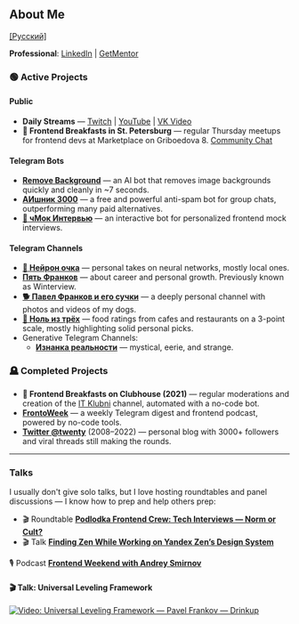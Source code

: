 ## About Me
[[Русский]](README.md)

**Professional**: [LinkedIn](https://ru.linkedin.com/in/frankov) | [GetMentor](https://getmentor.dev/mentor/pavel-frankov-158)

### 🟢 Active Projects
#### Public
- **Daily Streams** — [Twitch](https://www.twitch.tv/pfrankov) | [YouTube](https://www.youtube.com/@5frankov/streams) | [VK Video](https://vkvideo.ru/@5pfrankov)
- **🥞 Frontend Breakfasts in St. Petersburg** — regular Thursday meetups for frontend devs at Marketplace on Griboedova 8. [Community Chat](https://t.me/spb_frontend_chat)

#### Telegram Bots
- [**Remove Background**](https://t.me/RMVBCKGRND_bot) — an AI bot that removes image backgrounds quickly and cleanly in ~7 seconds.
- [**АИшник 3000**](https://t.me/aishnik3000_bot) — a free and powerful anti-spam bot for group chats, outperforming many paid alternatives.
- [**💋 чМок Интервью**](https://t.me/chmock_interview_bot) — an interactive bot for personalized frontend mock interviews.

#### Telegram Channels
- [**🥐 Нейрон очка**](https://t.me/neuronochka) — personal takes on neural networks, mostly local ones.
- [**Пять Франков**](https://t.me/pfrankov) — about career and personal growth. Previously known as Winterview.
- [**🐕 Павел Франков и его сучки**](https://t.me/TheBestBitchesEver) — a deeply personal channel with photos and videos of my dogs.
- [**🍮 Ноль из трёх**](https://t.me/zero_of_three) — food ratings from cafes and restaurants on a 3-point scale, mostly highlighting solid personal picks.
- Generative Telegram Channels:
  - [**Изнанка реальности**](https://t.me/upside_down_reality) — mystical, eerie, and strange.

### 🪦 Completed Projects
- **🥞 Frontend Breakfasts on Clubhouse (2021)** — regular moderations and creation of the [IT Klubni](https://t.me/+ssFNzT-nFaQ0MDQ6) channel, automated with a no-code bot.
- [**FrontoWeek**](https://t.me/+U3ep85WOkJ-UYmj2) — a weekly Telegram digest and frontend podcast, powered by no-code tools.
- [**Twitter @twenty**](https://twitter.com/twenty) (2008–2022) — personal blog with 3000+ followers and viral threads still making the rounds.

---

### Talks
I usually don't give solo talks, but I love hosting roundtables and panel discussions — I know how to prep and help others prep:  
- 🎬 Roundtable [**Podlodka Frontend Crew: Tech Interviews — Norm or Cult?**](https://www.youtube.com/watch?v=eOBBu2LLgxY)
- 🎬 Talk [**Finding Zen While Working on Yandex Zen’s Design System**](https://www.youtube.com/watch?v=1ZxDw-wovws)

🎙️ Podcast [**Frontend Weekend with Andrey Smirnov**](https://podcast.ru/e/3qRkL22AQ_O)

#### 🎬 Talk: Universal Leveling Framework  
[![Video: Universal Leveling Framework — Pavel Frankov — Drinkup](https://img.youtube.com/vi/dYY_0tkdcmw/0.jpg)](https://www.youtube.com/watch?v=dYY_0tkdcmw)
